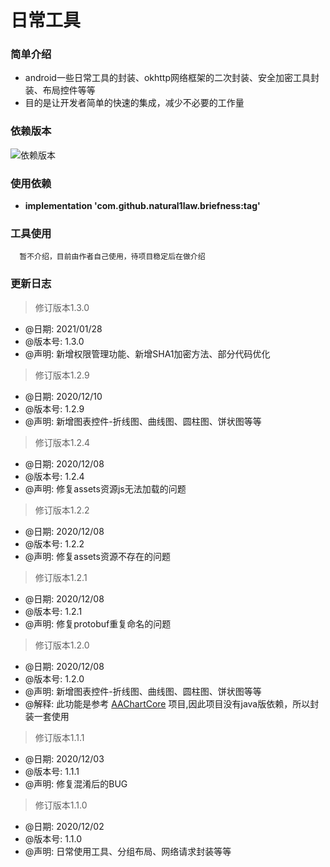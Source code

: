 日常工具
======

### 简单介绍
  * android一些日常工具的封装、okhttp网络框架的二次封装、安全加密工具封装、布局控件等等
  * 目的是让开发者简单的快速的集成，减少不必要的工作量

### 依赖版本 
  ![](https://jitpack.io/v/natural1law/briefness.svg "依赖版本")
### 使用依赖
  * **implementation 'com.github.natural1law.briefness:tag'**
  
### 工具使用
  ```
    暂不介绍，目前由作者自己使用，待项目稳定后在做介绍
  ```

### 更新日志

  > 修订版本1.3.0
  * @日期: 2021/01/28
  * @版本号: 1.3.0
  * @声明: 新增权限管理功能、新增SHA1加密方法、部分代码优化

  > 修订版本1.2.9
  * @日期: 2020/12/10
  * @版本号: 1.2.9
  * @声明: 新增图表控件-折线图、曲线图、圆柱图、饼状图等等

  > 修订版本1.2.4
  * @日期: 2020/12/08
  * @版本号: 1.2.4
  * @声明: 修复assets资源js无法加载的问题
  
  > 修订版本1.2.2
  * @日期: 2020/12/08
  * @版本号: 1.2.2
  * @声明: 修复assets资源不存在的问题
  
  > 修订版本1.2.1
  * @日期: 2020/12/08
  * @版本号: 1.2.1
  * @声明: 修复protobuf重复命名的问题

  > 修订版本1.2.0
  * @日期: 2020/12/08
  * @版本号: 1.2.0
  * @声明: 新增图表控件-折线图、曲线图、圆柱图、饼状图等等
  * @解释: 此功能是参考 [AAChartCore](https://github.com/AAChartModel/AAChartCore "AAChartCore")  项目,因此项目没有java版依赖，所以封装一套使用

  > 修订版本1.1.1
  * @日期: 2020/12/03
  * @版本号: 1.1.1
  * @声明: 修复混淆后的BUG

  > 修订版本1.1.0
  * @日期: 2020/12/02
  * @版本号: 1.1.0
  * @声明: 日常使用工具、分组布局、网络请求封装等等
